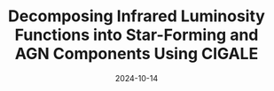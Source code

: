 ---
title: "Decomposing Infrared Luminosity Functions into Star-Forming and AGN Components Using CIGALE"
collection: publications
permalink: /publication/2024-10-Decomposing
excerpt: 'This study presents a comprehensive analysis of the infrared (IR) luminosity functions (LF) of star-forming (SF) galaxies and active galactic nuclei (AGN) using data from the ZFOURGE survey. We employ CIGALE to decompose the spectral energy distribution (SED) of galaxies into SF and AGN components to investigate the co-evolution of these processes at higher redshifts and fainter luminosities. Our CIGALE-derived SF and AGN LFs are generally consistent with previous studies, with an enhancement at the faint end of the AGN LFs. We attribute this to CIGALE’s capability to recover low-luminosity AGN more accurately, which may be underrepresented in other works. As anticipated, the CIGALE SF LFs are best fit with a Schechter function, whereas the AGN LFs align more closely with a Saunders function. We find evidence for a significant evolutionary epoch for AGN activity at z ≈ 1, comparable to the peak of cosmic star formation at z ≈ 2, which we also recover well. Based on our results, the gas supply in the early universe favoured the formation of brighter star-forming galaxies until z = 2, below which the gas for SF becomes increasingly exhausted. Conversely, AGN activity peaked earlier and declined more slowly until z ≈ 1, suggesting a possible feedback scenario in which 2.5 − 3 Gyrs offset the evolution of SF and AGN activity.'
date: 2024-10-14
venue: 'Publications of the Astronomical Society of Australia'
paperurl: 'https://arxiv.org/pdf/2410.08541'
citation: 'Lyon, D. J., Cowley, M. J., Pye, O., & Hopkins, A. M. 2024, Decomposing Infrared Luminosity Functions
into Star-Forming and AGN Components Using CIGALE, arXiv, doi: 10.48550/arXiv.2410.08541'
---